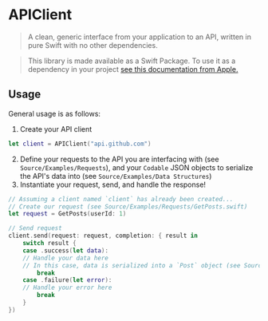 # APIClient

> A clean, generic interface from your application to an API, written in pure Swift with no other dependencies.

> This library is made available as a Swift Package. To use it as a dependency in your project [see this documentation from Apple.](https://developer.apple.com/documentation/xcode/adding_package_dependencies_to_your_app)

## Usage

General usage is as follows:
1. Create your API client
```swift
let client = APIClient("api.github.com")
```
2. Define your requests to the API you are interfacing with (see `Source/Examples/Requests`), and your `Codable` JSON objects to serialize the API's data into (see `Source/Examples/Data Structures`)
3. Instantiate your request, send, and handle the response!
```swift
// Assuming a client named `client` has already been created...
// Create our request (see Source/Examples/Requests/GetPosts.swift)
let request = GetPosts(userId: 1)

// Send request
client.send(request: request, completion: { result in
    switch result {
    case .success(let data):
    // Handle your data here
    // In this case, data is serialized into a `Post` object (see Source/Examples/Data Structures/Post.swift)
        break
    case .failure(let error):
    // Handle your error here
        break
    }
})
```
